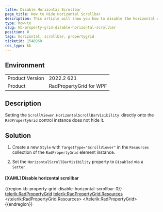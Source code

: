 ```yaml
---
title: Disable Horizontal Scrollbar
page_title: How to Hide Horizontal Scrollbar
description: This article will show you how to disable the horizontal scrollbar of RadPropertyGrid.
type: how-to
slug: kb-property-grid-disable-horizontal-scrollbar
position: 0
tags: horizontal, scrollbar, propertygrid
ticketid: 1548960
res_type: kb
---
```


## Environment
<table>
	<tbody>
		<tr>
			<td>Product Version</td>
			<td>2022.2 621</td>
		</tr>
		<tr>
			<td>Product</td>
			<td>RadPropertyGrid for WPF</td>
		</tr>
	</tbody>
</table>

## Description

Setting the `ScrollViewer.HorizontalScrollBarVisibility `directly onto the `RadPropertyGrid` control instance does not hide it.

## Solution

1. Create a new `Style` with `TargetType="ScrollViewer"` in the `Resources` collection of the `RadPropertyGrid` element instance. 

2. Set the `HorizontalScrollBarVisibility` property to `Disabled` via a `Setter`.

#### __[XAML] Disable horizontal scrollbar__
{{region kb-property-grid-disable-horizontal-scrollbar-0}}
	<telerik:RadPropertyGrid>
	    <telerik:RadPropertyGrid.Resources>
	        <Style TargetType="ScrollViewer">
	            <Setter Property="HorizontalScrollBarVisibility" Value="Disabled"/>
	        </Style>
	    </telerik:RadPropertyGrid.Resources>
	</telerik:RadPropertyGrid>
{{endregion}}